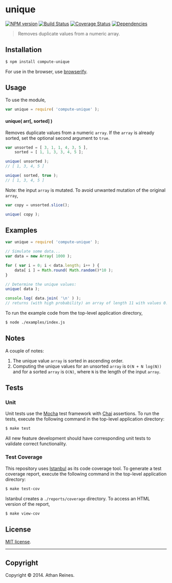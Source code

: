 unique
===
[![NPM version][npm-image]][npm-url] [![Build Status][travis-image]][travis-url] [![Coverage Status][coveralls-image]][coveralls-url] [![Dependencies][dependencies-image]][dependencies-url]

> Removes duplicate values from a numeric array.


## Installation

``` bash
$ npm install compute-unique
```

For use in the browser, use [browserify](https://github.com/substack/node-browserify).


## Usage

To use the module,

``` javascript
var unique = require( 'compute-unique' );
```

#### unique( arr[, sorted] )

Removes duplicate values from a numeric `array`. If the `array` is already sorted, set the optional second argument to `true`.

``` javascript
var unsorted = [ 3, 1, 1, 4, 3, 5 ],
	sorted = [ 1, 1, 3, 3, 4, 5 ];

unique( unsorted );
// [ 1, 3, 4, 5 ]

unique( sorted, true );
// [ 1, 3, 4, 5 ]
```

Note: the input `array` is mutated. To avoid unwanted mutation of the original `array`,

``` javascript
var copy = unsorted.slice();

unique( copy );
```


## Examples

``` javascript
var unique = require( 'compute-unique' );

// Simulate some data...
var data = new Array( 1000 );

for ( var i = 0; i < data.length; i++ ) {
	data[ i ] = Math.round( Math.random()*10 );
}

// Determine the unique values:
unique( data );

console.log( data.join( '\n' ) );
// returns (with high probability) an array of length 11 with values 0:1:10
```

To run the example code from the top-level application directory,

``` bash
$ node ./examples/index.js
```


## Notes

A couple of notes:

1. 	The unique value `array` is sorted in ascending order.
2. 	Computing the unique values for an unsorted `array` is `O(N + N log(N))` and for a sorted `array` is `O(N)`, where `N` is the length of the input `array`.


## Tests

### Unit

Unit tests use the [Mocha](http://visionmedia.github.io/mocha) test framework with [Chai](http://chaijs.com) assertions. To run the tests, execute the following command in the top-level application directory:

``` bash
$ make test
```

All new feature development should have corresponding unit tests to validate correct functionality.


### Test Coverage

This repository uses [Istanbul](https://github.com/gotwarlost/istanbul) as its code coverage tool. To generate a test coverage report, execute the following command in the top-level application directory:

``` bash
$ make test-cov
```

Istanbul creates a `./reports/coverage` directory. To access an HTML version of the report,

``` bash
$ make view-cov
```


## License

[MIT license](http://opensource.org/licenses/MIT). 


---
## Copyright

Copyright &copy; 2014. Athan Reines.


[npm-image]: http://img.shields.io/npm/v/compute-unique.svg
[npm-url]: https://npmjs.org/package/compute-unique

[travis-image]: http://img.shields.io/travis/compute-io/unique/master.svg
[travis-url]: https://travis-ci.org/compute-io/unique

[coveralls-image]: https://img.shields.io/coveralls/compute-io/unique/master.svg
[coveralls-url]: https://coveralls.io/r/compute-io/unique?branch=master

[dependencies-image]: http://img.shields.io/david/compute-io/unique.svg
[dependencies-url]: https://david-dm.org/compute-io/unique

[dev-dependencies-image]: http://img.shields.io/david/dev/compute-io/unique.svg
[dev-dependencies-url]: https://david-dm.org/dev/compute-io/unique

[github-issues-image]: http://img.shields.io/github/issues/compute-io/unique.svg
[github-issues-url]: https://github.com/compute-io/unique/issues

